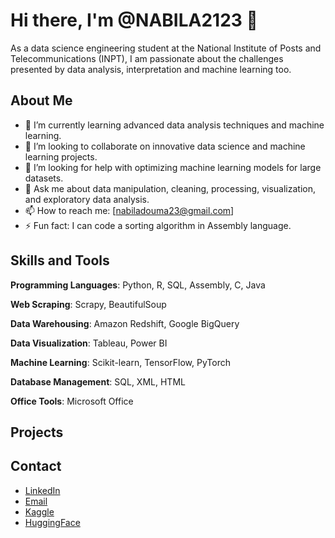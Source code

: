 # Hi there, I'm @NABILA2123 👋

As a data science engineering student at the National Institute of Posts and Telecommunications (INPT), I am passionate about the challenges presented by data analysis, interpretation and machine learning too. 
## About Me

- 🌱 I’m currently learning advanced data analysis techniques and machine learning.
- 👯 I’m looking to collaborate on innovative data science and machine learning projects.
- 🤔 I’m looking for help with optimizing machine learning models for large datasets.
- 💬 Ask me about data manipulation, cleaning, processing, visualization, and exploratory data analysis.
- 📫 How to reach me: [nabiladouma23@gmail.com]
- ⚡ Fun fact: I can code a sorting algorithm in Assembly language.

## Skills and Tools
**Programming Languages**: Python, R, SQL, Assembly, C, Java

**Web Scraping**: Scrapy, BeautifulSoup

**Data Warehousing**: Amazon Redshift, Google BigQuery

**Data Visualization**: Tableau, Power BI

**Machine Learning**: Scikit-learn, TensorFlow, PyTorch

**Database Management**: SQL, XML, HTML

**Office Tools**: Microsoft Office
## Projects

## Contact

- [LinkedIn](https://www.linkedin.com/in/nabila-douma-711b77291/)
- [Email](nabiladouma23@gmail.com)
- [Kaggle](https://www.kaggle.com/nabiladouma)
- [HuggingFace](https://huggingface.co/nabilaa123)
